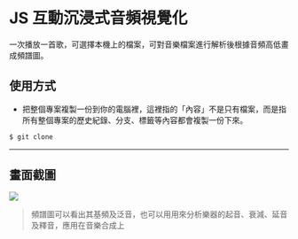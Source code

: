 # JS 互動沉浸式音頻視覺化

一次播放一首歌，可選擇本機上的檔案，可對音樂檔案進行解析後根據音頻高低畫成頻譜圖。

## 使用方式
- 把整個專案複製一份到你的電腦裡，這裡指的「內容」不是只有檔案，而是指所有整個專案的歷史紀錄、分支、標籤等內容都會複製一份下來。
```sh
$ git clone
```

----

## 畫面截圖
![](https://i.imgur.com/iL2NP1x.gif)
> 頻譜圖可以看出其基頻及泛音，也可以用用來分析樂器的起音、衰減、延音及釋音，應用在音樂合成上
